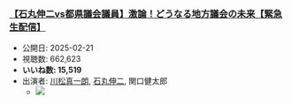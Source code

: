 ### [【石丸伸二vs都県議会議員】激論！どうなる地方議会の未来【緊急生配信】](https://www.youtube.com/watch?v=_5NWCvCutc8)
-   公開日: 2025-02-21
-   視聴数: 662,623
-   **いいね数: 15,519**
-   出演者: [川松真一朗](/rehacq_fan/people/川松真一朗 "wikilink"), [石丸伸二](/rehacq_fan/people/石丸伸二 "wikilink"), 関口健太郎
    - [![](https://img.youtube.com/vi/_5NWCvCutc8/hqdefault.jpg)](https://www.youtube.com/watch?v=_5NWCvCutc8)

